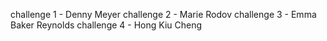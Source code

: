 challenge 1 - Denny Meyer
challenge 2 - Marie Rodov
challenge 3 - Emma Baker Reynolds
challenge 4 - Hong Kiu Cheng
